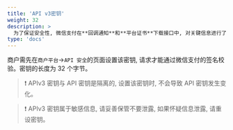 ```yaml
---
title: 'API v3密钥'
weight: 32
description: >
  为了保证安全性, 微信支付在**回调通知**和**平台证书**下载接口中, 对关键信息进行了 AES-256-GCM 加密。API v3 密钥是加密时使用的对称密钥。
type: 'docs'
---
```


商户需先在`商户平台`->`API 安全`的页面设置该密钥, 请求才能通过微信支付的签名校验。密钥的长度为 32 个字节。

> :exclamation: APIv3 密钥与 API 密钥是隔离的, 设置该密钥时, 不会导致 API 密钥发生变化。

> :exclamation: APIv3 密钥属于敏感信息, 请妥善保管不要泄露, 如果怀疑信息泄露, 请重设密钥。
